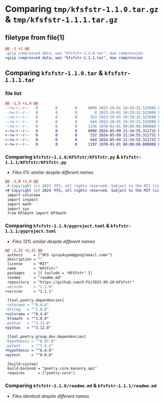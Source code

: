 # Comparing `tmp/kfsfstr-1.1.0.tar.gz` & `tmp/kfsfstr-1.1.1.tar.gz`

## filetype from file(1)

```diff
@@ -1 +1 @@
-gzip compressed data, was "kfsfstr-1.1.0.tar", max compression
+gzip compressed data, was "kfsfstr-1.1.1.tar", max compression
```

## Comparing `kfsfstr-1.1.0.tar` & `kfsfstr-1.1.1.tar`

### file list

```diff
@@ -1,5 +1,4 @@
--rw-r--r--   0        0        0     8098 2023-10-01 10:29:32.523088 kfsfstr-1.1.0/KFSfstr/KFSfstr.py
--rw-r--r--   0        0        0        0 2023-10-01 10:29:32.523088 kfsfstr-1.1.0/KFSfstr/__init__.py
--rw-r--r--   0        0        0      553 2023-10-01 10:29:32.523088 kfsfstr-1.1.0/pyproject.toml
--rw-r--r--   0        0        0      644 2023-10-01 10:29:32.523088 kfsfstr-1.1.0/readme.md
--rw-r--r--   0        0        0     1236 1970-01-01 00:00:00.000000 kfsfstr-1.1.0/PKG-INFO
+-rw-r--r--   0        0        0     8098 2024-05-09 21:34:55.311732 kfsfstr-1.1.1/KFSfstr/KFSfstr.py
+-rw-r--r--   0        0        0      532 2024-05-09 21:34:55.311732 kfsfstr-1.1.1/pyproject.toml
+-rw-r--r--   0        0        0      644 2024-05-09 21:34:55.311732 kfsfstr-1.1.1/readme.md
+-rw-r--r--   0        0        0     1197 1970-01-01 00:00:00.000000 kfsfstr-1.1.1/PKG-INFO
```

### Comparing `kfsfstr-1.1.0/KFSfstr/KFSfstr.py` & `kfsfstr-1.1.1/KFSfstr/KFSfstr.py`

 * *Files 0% similar despite different names*

```diff
@@ -1,8 +1,8 @@
-# Copyright (c) 2023 구FS, all rights reserved. Subject to the MIT licence in `licence.md`.
+# Copyright (c) 2024 구FS, all rights reserved. Subject to the MIT licence in `licence.md`.
 import colorama
 import inspect
 import math
 import sys
 from KFSmath import KFSmath
```

### Comparing `kfsfstr-1.1.0/pyproject.toml` & `kfsfstr-1.1.1/pyproject.toml`

 * *Files 13% similar despite different names*

```diff
@@ -2,22 +2,21 @@
 authors     = ["9FS <pray4spam@googlemail.com>"]
 description = ""
 license     = "MIT"
 name        = "KFSfstr"
 packages    = [{ include = "KFSfstr" }]
 readme      = "readme.md"
 repository  = "https://github.com/9-FS/2023-09-20-KFSfstr"
-version     = "1.1.0"
+version     = "1.1.1"
 
 [tool.poetry.dependencies]
-colorama = "^0.4.6"
-kfslog   = "^1.0.0"
+colorama = "^0.4.0"
 kfsmath  = "^1.0.0"
-python   = "^3.11.0"
+python   = "^3.12.0"
 
 [tool.poetry.group.dev.dependencies]
-hypothesis = "^6.87.0"
-pytest     = "^7.4.2"
+hypothesis = "^6.0.0"
+pytest     = "^8.0.0"
 
 [build-system]
 build-backend = "poetry.core.masonry.api"
 requires      = ["poetry-core"]
```

### Comparing `kfsfstr-1.1.0/readme.md` & `kfsfstr-1.1.1/readme.md`

 * *Files identical despite different names*

